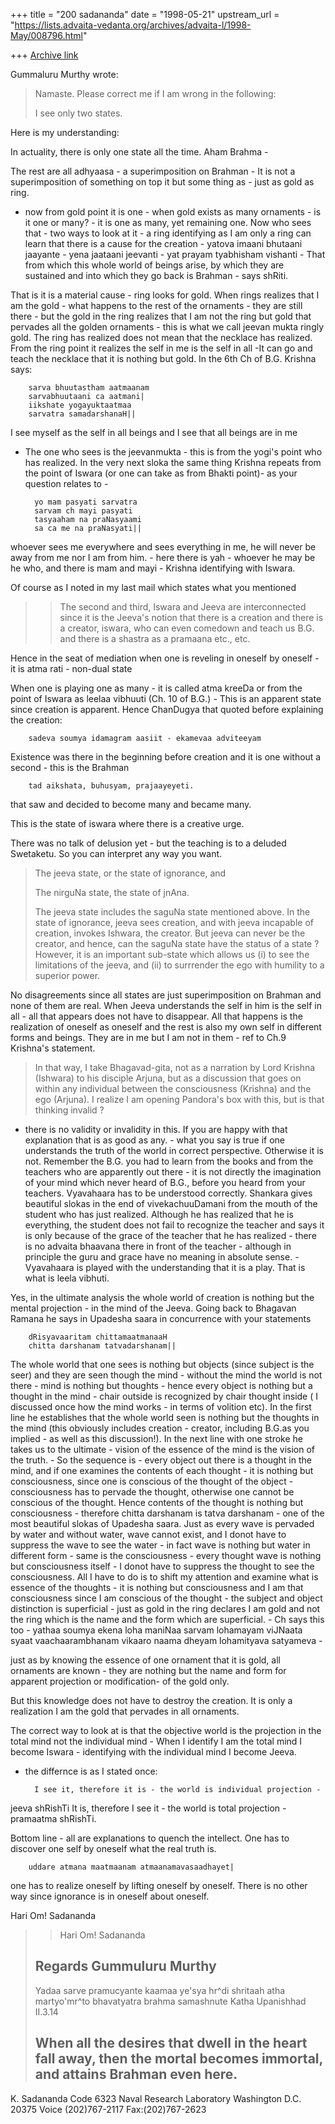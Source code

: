 +++
title = "200 sadananda"
date = "1998-05-21"
upstream_url = "https://lists.advaita-vedanta.org/archives/advaita-l/1998-May/008796.html"

+++
[Archive link](https://lists.advaita-vedanta.org/archives/advaita-l/1998-May/008796.html)

Gummaluru Murthy wrote:

>Namaste. Please correct me if I am wrong in the following:
>
>I see only two states.

Here is my understanding:

In actuality, there is only one state all the time. Aham Brahma -

The rest are all adhyaasa - a superimposition on Brahman - It is not a
superimposition of something on top it but some thing as - just as gold as
ring.
- now from gold point it is one - when gold exists as many ornaments - is
it one or many? - it is one as many, yet remaining one. Now who sees that -
two ways to look at it - a ring identifying as I am only a ring can learn
that there is a cause for the creation -
        yatova imaani bhutaani jaayante - yena jaataani jeevanti - yat
prayam tyabhisham vishanti - That from which this whole world of beings
arise, by which they are sustained and into which they go back is Brahman -
says shRiti.

 That is it is a material cause - ring looks for gold.  When rings realizes
that I am the gold - what happens to the rest of the ornaments - they are
still there - but the  gold in the ring realizes that I am not the ring but
gold that pervades all the golden ornaments - this is what we call jeevan
mukta ringly gold.  The ring has realized does not mean that the necklace
has realized.  From the ring point it realizes the self in me is the self
in all -It can go and teach the necklace that it is nothing but gold.  In
the 6th Ch of B.G. Krishna says:

        sarva bhuutastham aatmaanam
        sarvabhuutaani ca aatmani|
        iikshate yogayuktaatmaa
        sarvatra samadarshanaH||

I see myself as the self in all beings and I see that all beings are in me
- The one who sees is the jeevanmukta - this is from the yogi's point who
has realized. In the very next sloka the same thing Krishna repeats from
the point of Iswara (or one can take as from Bhakti point)- as your
question relates to -

        yo mam pasyati sarvatra
        sarvam ch mayi pasyati
        tasyaaham na praNasyaami
        sa ca me na praNasyati||

whoever sees me everywhere and sees everything in me, he will never be away
from me nor I am from him. - here there is yah - whoever he may be he who,
and there is mam and mayi - Krishna identifying with  Iswara.

Of course as I noted in my last mail which states what you mentioned

>> The second and third,  Iswara and Jeeva are interconnected since it is the
>> Jeeva's notion that there is a creation and there is a creator, iswara, who
>> can even comedown and teach us B.G. and there is a shastra as a pramaana
>> etc., etc.

Hence in the seat of mediation when one is reveling in oneself by oneself -
it is atma rati - non-dual state

When one is playing one as many - it is called atma kreeDa or from the
point of Iswara as leelaa vibhuuti (Ch. 10 of B.G.) - This is an apparent
state since creation is apparent.  Hence ChanDugya that quoted before
explaining the creation:

        sadeva soumya idamagram aasiit - ekamevaa adviteeyam

Existence was there in the beginning before creation and it is one without
a second - this is the Brahman

        tad aikshata, buhusyam, prajaayeyeti.

that saw and decided to become many and became many.

This is the state of iswara where there is a creative urge.

There was no talk of delusion yet - but the teaching is to a deluded
Swetaketu.
So you can interpret any way you want.

>The jeeva state, or the state of ignorance, and
>
>The nirguNa state, the state of jnAna.
>
>The jeeva state includes the saguNa state mentioned above. In the state of
>ignorance, jeeva sees creation, and with jeeva incapable of creation,
>invokes Ishwara, the creator. But jeeva can never be the creator, and
>hence, can the saguNa state have the status of a state ? However, it is
>an important sub-state which allows us (i) to see the limitations of the
>jeeva, and (ii) to surrrender the ego with humility to a superior power.

No disagreements since all states are just superimposition on Brahman and
none of them are real. When Jeeva understands the self in him is the self
in all - all that appears does not have to disappear.  All that happens is
the realization of oneself as oneself and the rest is also my own self in
different forms and beings. They are in me but I am not in them - ref to
Ch.9 Krishna's statement.

>
>In that way, I take Bhagavad-gita, not as a narration by Lord Krishna
>(Ishwara) to his disciple Arjuna, but as a discussion that goes on within
>any individual between the consciousness (Krishna) and the ego (Arjuna).
>I realize I am opening Pandora's box with this, but is that thinking
>invalid ?

- there is no validity or invalidity in this.  If you are happy with that
explanation that is as good as any. -  what you say is true if one
understands the truth of the world in correct perspective.   Otherwise it
is not.  Remember the B.G. you had to learn from the books and from the
teachers who are apparently out there - it is not directly the imagination
of your mind which never heard of B.G., before you heard from your
teachers. Vyavahaara has to be understood correctly. Shankara gives
beautiful slokas in the end of vivekachuuDamani from the mouth of the
student who has just realized. Although he has realized that he is
everything, the student does not fail to recognize the teacher and says it
is only because of the grace of the teacher that he has realized - there is
no advaita bhaavana there in front of the teacher - although in principle
the guru and grace have no meaning in absolute sense. - Vyavahaara is
played with the understanding that it is a play. That is what is leela
vibhuti.

Yes, in the ultimate analysis the whole world of creation is nothing but
the mental projection - in the mind of the Jeeva. Going back to Bhagavan
Ramana he says in Upadesha saara in concurrence with your statements

        dRisyavaaritam chittamaatmanaaH
        chitta darshanam tatvadarshanam||

The whole world that one sees is nothing but objects (since subject is the
seer)  and they are seen though the mind - without the mind the world is
not there - mind is nothing but thoughts - hence every object is nothing
but a thought in the mind - chair outside is recognized by chair thought
inside ( I discussed once how the mind works - in terms of volition etc).
In the first line he establishes that the whole world seen is nothing but
the thoughts in the mind (this obviously includes creation - creator,
including B.G.as you implied - as well as this discussion!). In the next
line with one stroke he takes us to the ultimate - vision of the essence of
the mind is the vision of the truth.  - So the sequence is - every object
out there is a thought in the mind, and if one examines the contents of
each thought - it is nothing but consciousness, since one is conscious of
the thought of the object - consciousness has to pervade the thought,
otherwise one cannot be conscious of the thought. Hence contents of the
thought is nothing but consciousness - therefore chitta darshanam is tatva
darshanam - one of the most beautiful slokas of Upadesha saara. Just as
every wave is pervaded by water and without water, wave cannot exist, and I
donot have to suppress the wave to see the water - in fact wave is nothing
but water in different form - same is the consciousness - every thought
wave is nothing but consciousness itself - I donot have to suppress the
thought to see the consciousness.  All I have to do is to shift my
attention and examine what is essence of the thoughts - it is nothing but
consciousness and I am that consciousness since I am conscious of the
thought - the subject and object distinction is superficial - just as gold
in the ring declares I am gold  and not the ring which is the name and the
form which are superficial. - Ch says this too -
        yathaa soumya ekena loha maniNaa sarvam lohamayam viJNaata
        syaat vaachaarambhanam vikaaro naama dheyam
        lohamityava satyameva -

just as by knowing the essence of one ornament that it is gold, all
ornaments are known - they are nothing but the name and form for apparent
projection or modification- of the gold only.

But this knowledge does not have to destroy the creation.  It is only a
realization I am the gold that pervades in all ornaments.

The correct way to look at is that the  objective world is the projection
in the total mind not the individual mind - When I identify I am the total
mind I become Iswara - identifying with the individual mind I become Jeeva.
- the differnce is as I stated once:

        I see it, therefore it is - the world is individual projection -
jeeva shRishTi
        It is, therefore I see it - the world is total projection -
pramaatma shRishTi.

Bottom line - all are explanations to quench the intellect.  One has to
discover one self by oneself what the real truth is.

        uddare atmana maatmaanam atmaanamavasaadhayet|

one has to realize oneself by lifting oneself by oneself. There is no other
way since ignorance is in oneself about oneself.

Hari Om!
Sadananda


>
>> Hari Om!
>> Sadananda
>>
>
>Regards
>Gummuluru Murthy
>------------------------------------------------------------------------
>Yadaa sarve pramucyante kaamaa ye'sya hr^di shritaah
>atha martyo'mr^to bhavatyatra brahma samashnute   Katha Upanishhad II.3.14
>
>When all the desires that dwell in the heart fall away, then the mortal
>becomes immortal, and attains Brahman even here.
>------------------------------------------------------------------------


K. Sadananda
Code 6323
Naval Research Laboratory
Washington D.C. 20375
Voice (202)767-2117
Fax:(202)767-2623

